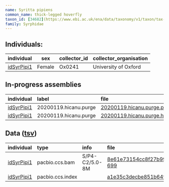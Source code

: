 ```yaml
---
name: Syritta pipiens
common_name: thick-legged hoverfly
taxon_id: [34682](https://www.ebi.ac.uk/ena/data/taxonomy/v1/taxon/tax-id/34682)order: Diptera
family: Syrphidae
---
```


## Individuals:

| individual | sex | collector_id | collector_organisation |
| :--------- | :-: | :----------- | :--------------------- |
| [idSyrPipi1](idSyrPipi1.md) | Female | Ox0241 | University of Oxford |

## In-progress assemblies

| individual | label | file |
| :--------- | :---- | :--- |
| [idSyrPipi1](idSyrPipi1.md) | 20200119.hicanu.purge | [20200119.hicanu.purge.prim.fasta.gz](https://darwin.cog.sanger.ac.uk/insects/Syritta_pipiens/idSyrPipi1/assemblies/working/20200119.hicanu.purge/20200119.hicanu.purge.prim.fasta.gz) |
| [idSyrPipi1](idSyrPipi1.md) | 20200119.hicanu.purge | [20200119.hicanu.purge.htig.fasta.gz](https://darwin.cog.sanger.ac.uk/insects/Syritta_pipiens/idSyrPipi1/assemblies/working/20200119.hicanu.purge/20200119.hicanu.purge.htig.fasta.gz) |

## Data ([tsv](Syritta_pipiens_data.tsv))

| individual | type | info | file |
| :--------- | :--- | :--- | :--- |
| [idSyrPipi1](idSyrPipi1.md) | pacbio.ccs.bam | S/P4-C2/5.0-8M | [8e61e73154cc8f27b991593cc2d7d8b8-699](https://darwin.cog.sanger.ac.uk/insects/Syritta_pipiens/idSyrPipi1/genomic_data/pacbio/m64097_200111_170228.ccs.bam) |
| [idSyrPipi1](idSyrPipi1.md) | pacbio.ccs.index |  | [a1e35c3decbe851b64f214db2d3674a7](https://darwin.cog.sanger.ac.uk/insects/Syritta_pipiens/idSyrPipi1/genomic_data/pacbio/m64097_200111_170228.ccs.bam.pbi) |
